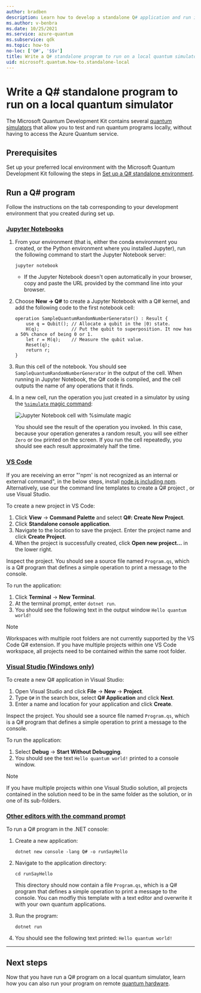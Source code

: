 ```yaml
---
author: bradben
description: Learn how to develop a standalone Q# application and run it on a local simulator.
ms.author: v-benbra
ms.date: 10/25/2021
ms.service: azure-quantum
ms.subservice: qdk
ms.topic: how-to
no-loc: ['Q#', '$$v']
title: Write a Q# standalone program to run on a local quantum simulator
uid: microsoft.quantum.how-to.standalone-local
---
```


# Write a Q# standalone program to run on a local quantum simulator

The Microsoft Quantum Development Kit contains several [quantum simulators](xref:microsoft.quantum.machines.overview) that allow you to test and run quantum programs locally, without having to access the Azure Quantum service.

## Prerequisites

Set up your preferred local environment with the Microsoft Quantum Development Kit following the steps in [Set up a Q# standalone environment](xref:microsoft.quantum.install-qdk.overview.standalone).

## Run a Q# program

Follow the instructions on the tab corresponding to your development environment that you created during set up.

### [Jupyter Notebooks](#tab/tabid-jupyter)

1. From your environment (that is, either the conda environment you created, or the Python environment where you installed Jupyter), run the following command to start the Jupyter Notebook server:

    ```shell
    jupyter notebook
    ```

    - If the Jupyter Notebook doesn't open automatically in your browser, copy and paste the URL provided by the command line into your browser.

1. Choose **New → Q#** to create a Jupyter Notebook with a Q# kernel, and add the following code to the first notebook cell:

    ```qsharp
    operation SampleQuantumRandomNumberGenerator() : Result {
        use q = Qubit(); // Allocate a qubit in the |0⟩ state.
        H(q);            // Put the qubit to superposition. It now has a 50% chance of being 0 or 1.
        let r = M(q);    // Measure the qubit value.
        Reset(q);
        return r;
    }
    ```

1. Run this cell of the notebook. You should see `SampleQuantumRandomNumberGenerator` in the output of the cell. When running in Jupyter Notebook, the Q# code is compiled, and the cell outputs the name of any operations that it finds.

1. In a new cell, run the operation you just created in a simulator by using the [`%simulate` magic command](xref:microsoft.quantum.iqsharp.magic-ref.simulate):

    ![Jupyter Notebook cell with %simulate magic](~/media/install-guide-jupyter-simulate.png)

    You should see the result of the operation you invoked. In this case, because your operation generates a random result, you will see either `Zero` or `One` printed on the screen. If you run the cell repeatedly, you should see each result approximately half the time.

### [VS Code](#tab/tabid-vscode)

If you are receiving an error "'npm' is not recognized as an internal or external command", in the below steps, install [node.js including npm](https://nodejs.org/en/?azure-portal=true). Alternatively, use our the command line templates to create a Q# project , or use Visual Studio.

To create a new project in VS Code:

1. Click **View** -> **Command Palette** and select **Q#: Create New Project**.
2. Click **Standalone console application**.
3. Navigate to the location to save the project. Enter the project name and click **Create Project**.
4. When the project is successfully created, click **Open new project...** in the lower right.

Inspect the project. You should see a source file named `Program.qs`, which is a Q# program that defines a simple operation to print a message to the console.

To run the application:

1. Click **Terminal** -> **New Terminal**.
2. At the terminal prompt, enter `dotnet run`.
3. You should see the following text in the output window `Hello quantum world!`

> [!NOTE]
> Workspaces with multiple root folders are not currently supported by the VS Code Q# extension. If you have multiple projects within one VS Code workspace, all projects need to be contained within the same root folder.

### [Visual Studio (Windows only)](#tab/tabid-vs)

To create a new Q# application in Visual Studio:

1. Open Visual Studio and click **File** -> **New** -> **Project**.
2. Type `Q#` in the search box, select **Q# Application** and click **Next**.
3. Enter a name and location for your application and click **Create**.

Inspect the project. You should see a source file named `Program.qs`, which is a Q# program that defines a simple operation to print a message to the console.

To run the application:

1. Select **Debug** -> **Start Without Debugging**.
2. You should see the text `Hello quantum world!` printed to a console window.

> [!NOTE]
> If you have multiple projects within one Visual Studio solution, all projects contained in the solution need to be in the same folder as the solution, or in one of its sub-folders.  

### [Other editors with the command prompt](#tab/tabid-cmdline)

To run a Q# program in the .NET console:

1. Create a new application:

    ```dotnetcli
    dotnet new console -lang Q# -o runSayHello
    ```

1. Navigate to the application directory:

    ```dotnetcli
    cd runSayHello
    ```

    This directory should now contain a file `Program.qs`, which is a Q# program that defines a simple operation to print a message to the console. You can modfiy this template with a text editor and overwrite it with your own quantum applications.

1. Run the program:

    ```dotnetcli
    dotnet run
    ```

1. You should see the following text printed: `Hello quantum world!`

***

## Next steps

Now that you have run a Q# program on a local quantum simulator, learn how you can also run your program on remote [quantum hardware](xref:microsoft.quantum.quickstarts.computing).
